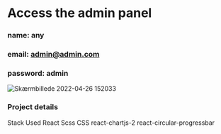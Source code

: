 


# Access the admin panel 
### name: any
### email: admin@admin.com
### password: admin

![Skærmbillede 2022-04-26 152033](https://user-images.githubusercontent.com/75579156/165309304-2c6b9d3f-4876-4ddb-95c2-2e84cb786315.jpg)

### Project details
Stack Used
React
Scss
CSS
react-chartjs-2
react-circular-progressbar
